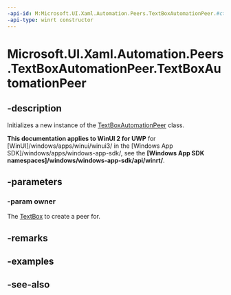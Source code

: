 ```yaml
---
-api-id: M:Microsoft.UI.Xaml.Automation.Peers.TextBoxAutomationPeer.#ctor(Microsoft.UI.Xaml.Controls.TextBox)
-api-type: winrt constructor
---
```


<!-- Method syntax
public TextBoxAutomationPeer(Windows.UI.Xaml.Controls.TextBox owner)
-->

# Microsoft.UI.Xaml.Automation.Peers.TextBoxAutomationPeer.TextBoxAutomationPeer

## -description
Initializes a new instance of the [TextBoxAutomationPeer](textboxautomationpeer.md) class.

**This documentation applies to WinUI 2 for UWP** for [WinUI]/windows/apps/winui/winui3/ in the [Windows App SDK]/windows/apps/windows-app-sdk/, see the **[Windows App SDK namespaces]/windows/windows-app-sdk/api/winrt/**.

## -parameters
### -param owner
The [TextBox](../microsoft.ui.xaml.controls/textbox.md) to create a peer for.

## -remarks

## -examples

## -see-also
